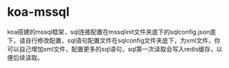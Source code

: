 # koa-mssql
koa搭建的mssql框架，sql连接配置在mssqlinit文件夹底下的sqlconfig.json底下，请自行修改配置，sql语句配置文件在sqlconfig文件夹底下，为xml文件，你可以自己增加xml文件，配置更多的sql语句，sql第一次读取会写入redis缓存，以便后续读取。

